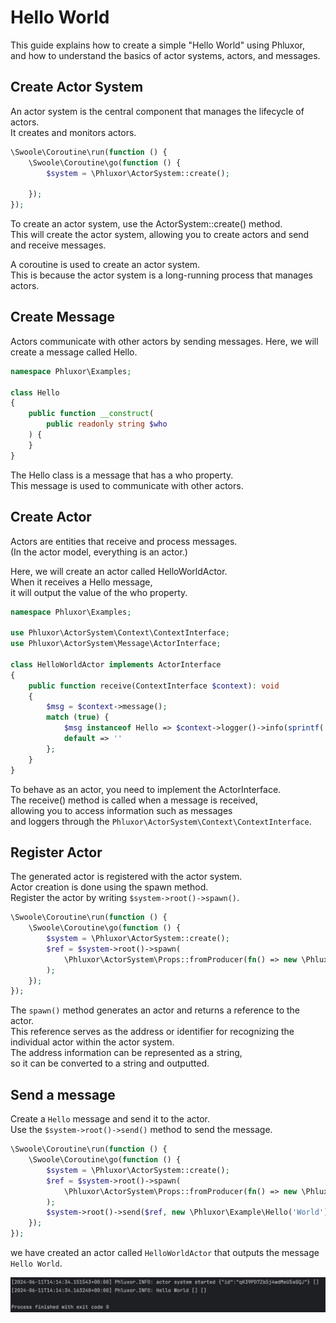 # Hello World

This guide explains how to create a simple "Hello World" using Phluxor,  
and how to understand the basics of actor systems, actors, and messages.  

## Create Actor System

An actor system is the central component that manages the lifecycle of actors.  
It creates and monitors actors.  

```php
\Swoole\Coroutine\run(function () {
    \Swoole\Coroutine\go(function () {
        $system = \Phluxor\ActorSystem::create();

    });
});
```

To create an actor system, use the ActorSystem::create() method.  
This will create the actor system, allowing you to create actors and send and receive messages.

A coroutine is used to create an actor system.  
This is because the actor system is a long-running process that manages actors.  

## Create Message

Actors communicate with other actors by sending messages. Here, we will create a message called Hello.  

```php
namespace Phluxor\Examples;

class Hello
{
    public function __construct(
        public readonly string $who
    ) {
    }
}
```

The Hello class is a message that has a who property.  
This message is used to communicate with other actors.

## Create Actor

Actors are entities that receive and process messages.  
(In the actor model, everything is an actor.)

Here, we will create an actor called HelloWorldActor.  
When it receives a Hello message,  
it will output the value of the who property.

```php
namespace Phluxor\Examples;

use Phluxor\ActorSystem\Context\ContextInterface;
use Phluxor\ActorSystem\Message\ActorInterface;

class HelloWorldActor implements ActorInterface
{
    public function receive(ContextInterface $context): void
    {
        $msg = $context->message();
        match (true) {
            $msg instanceof Hello => $context->logger()->info(sprintf('Hello %s', $msg->who)),
            default => ''
        };
    }
}

```

To behave as an actor, you need to implement the ActorInterface.  
The receive() method is called when a message is received,  
allowing you to access information such as messages  
and loggers through the `Phluxor\ActorSystem\Context\ContextInterface`.  

## Register Actor

The generated actor is registered with the actor system.  
Actor creation is done using the spawn method.  
Register the actor by writing `$system->root()->spawn()`.

```php
\Swoole\Coroutine\run(function () {
    \Swoole\Coroutine\go(function () {
        $system = \Phluxor\ActorSystem::create();
        $ref = $system->root()->spawn(
            \Phluxor\ActorSystem\Props::fromProducer(fn() => new \PhluxorExample\HelloWorldActor())
        );
    });
});
```

The `spawn()` method generates an actor and returns a reference to the actor.  
This reference serves as the address or identifier for recognizing the individual actor within the actor system.  
The address information can be represented as a string,  
so it can be converted to a string and outputted.

## Send a message

Create a `Hello` message and send it to the actor.  
Use the `$system->root()->send()` method to send the message.

```php
\Swoole\Coroutine\run(function () {
    \Swoole\Coroutine\go(function () {
        $system = \Phluxor\ActorSystem::create();
        $ref = $system->root()->spawn(
            \Phluxor\ActorSystem\Props::fromProducer(fn() => new \PhluxorExample\HelloWorldActor())
        );
        $system->root()->send($ref, new \Phluxor\Example\Hello('World'));
    });
});
```

we have created an actor called `HelloWorldActor` that outputs the message `Hello World`.

![Hello World](/images/hello_world.png "Hello World")
